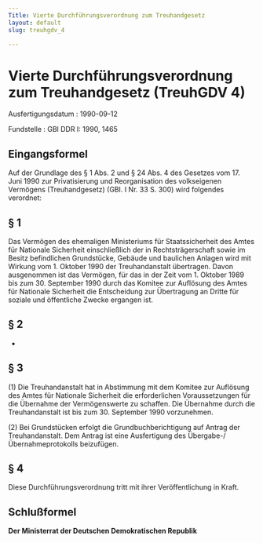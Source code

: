 ```yaml
---
Title: Vierte Durchführungsverordnung zum Treuhandgesetz
layout: default
slug: treuhgdv_4

---
```


# Vierte Durchführungsverordnung zum Treuhandgesetz (TreuhGDV 4)

Ausfertigungsdatum
:   1990-09-12

Fundstelle
:   GBl DDR I: 1990, 1465



## Eingangsformel

Auf der Grundlage des § 1 Abs. 2 und § 24 Abs. 4 des Gesetzes vom 17.
Juni 1990 zur Privatisierung und Reorganisation des volkseigenen
Vermögens (Treuhandgesetz) (GBl. I Nr. 33 S. 300) wird folgendes
verordnet:


## § 1

Das Vermögen des ehemaligen Ministeriums für Staatssicherheit des
Amtes für Nationale Sicherheit einschließlich der in
Rechtsträgerschaft sowie im Besitz befindlichen Grundstücke, Gebäude
und baulichen Anlagen wird mit Wirkung vom 1. Oktober 1990 der
Treuhandanstalt übertragen. Davon ausgenommen ist das Vermögen, für
das in der Zeit vom 1. Oktober 1989 bis zum 30. September 1990 durch
das Komitee zur Auflösung des Amtes für Nationale Sicherheit die
Entscheidung zur Übertragung an Dritte für soziale und öffentliche
Zwecke ergangen ist.


## § 2

-


## § 3

(1) Die Treuhandanstalt hat in Abstimmung mit dem Komitee zur
Auflösung des Amtes für Nationale Sicherheit die erforderlichen
Voraussetzungen für die Übernahme der Vermögenswerte zu schaffen. Die
Übernahme durch die Treuhandanstalt ist bis zum 30. September 1990
vorzunehmen.

(2) Bei Grundstücken erfolgt die Grundbuchberichtigung auf Antrag der
Treuhandanstalt. Dem Antrag ist eine Ausfertigung des
Übergabe-/Übernahmeprotokolls beizufügen.


## § 4

Diese Durchführungsverordnung tritt mit ihrer Veröffentlichung in
Kraft.


## Schlußformel

**Der Ministerrat der Deutschen Demokratischen Republik**

